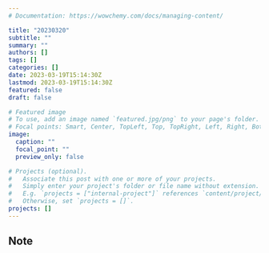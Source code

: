 ```yaml
---
# Documentation: https://wowchemy.com/docs/managing-content/

title: "20230320"
subtitle: ""
summary: ""
authors: []
tags: []
categories: []
date: 2023-03-19T15:14:30Z
lastmod: 2023-03-19T15:14:30Z
featured: false
draft: false

# Featured image
# To use, add an image named `featured.jpg/png` to your page's folder.
# Focal points: Smart, Center, TopLeft, Top, TopRight, Left, Right, BottomLeft, Bottom, BottomRight.
image:
  caption: ""
  focal_point: ""
  preview_only: false

# Projects (optional).
#   Associate this post with one or more of your projects.
#   Simply enter your project's folder or file name without extension.
#   E.g. `projects = ["internal-project"]` references `content/project/deep-learning/index.md`.
#   Otherwise, set `projects = []`.
projects: []
---
```


## Note

